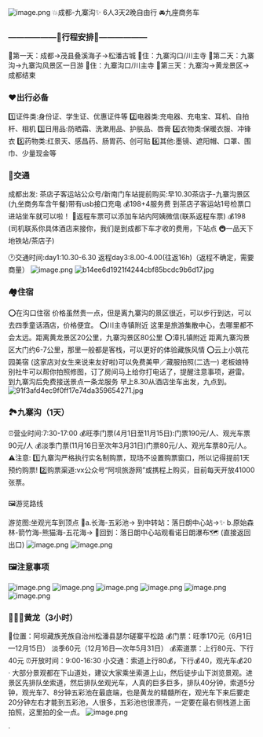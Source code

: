 ![image.png](https://images.cherryfloris.eu.org/2023/1687244567954-15ab15c4-162c-4457-b100-58c8d3936647.png)
💥成都-九寨沟✨ 6人3天2晚自由行 🚘九座商务车

### ——————🔻行程安排🔻——————
📍第一天：成都→茂县叠溪海子→松潘古城
🏨住：九寨沟口/川主寺
📍第二天：九寨沟→九寨沟风景区一日游
🏨住：九寨沟口/川主寺
📍第三天：九寨沟→黄龙景区→成都结束

### ❤️出行必备
1️⃣证件类:身份证、学生证、优惠证件等
2️⃣电器类:充电器、充电宝、耳机、自拍杆、相机
3️⃣日用品:防晒霜、洗漱用品、护肤品、唇膏
4️⃣衣物类:保暖衣服、冲锋衣
5️⃣药物类:红景天、感昌药、肠胃药、创可贴
6️⃣其他:墨镜、遮阳帽、口罩、围巾、少量现金等
### 🚙交通
成都出发:
茶店子客运站公众号/新南门车站提前购买:早10.30茶店子-九寨沟景区(九坐商务车含午餐)带有usb接口充电
💰198+4服务费
到茶店子客运站1号检票口进站坐车就可以啦！
🚙返程车票可以添加车站内阿姨微信(联系返程车票)
💰198 (司机联系你具体酒店来接你，我们是到成都下车才收的费用，下站点 🚇一品天下地铁站/茶店子)

🕐交通时间:day1:10.30-6.30 
返程day3:8.00-4.00(往返16h)（返程不确定，需要商量）
![image.png](https://images.cherryfloris.eu.org/2023/1687240336030-5d390a15-f7b8-4c49-a3f6-5ef4d2c0c5bb.png)
![b14ee6d1921f4244cbf85bcdc9b6d17.jpg](https://images.cherryfloris.eu.org/2023/1687232029162-3b8c9cc2-8e6c-48a4-beea-7cbefbe39540.jpeg)

### 🏘住宿
⭕️在沟口住宿
价格虽然贵一点，但是离九寨沟的景区很近，可以步行到达，可以去四季童话酒店，价格便宜。
⭕️川主寺镇附近
这里是旅游集散中心，去哪里都不会太远。距离黄龙景区20公里，九寨沟景区80公里
⭕️漳扎镇附近
距离九寨沟景区大门约6-7公里，那里一般都是客栈，可以更好的体验藏族风情
⭕️云上小筑花园美宿 (这家店对女生来说来友好啦)可以免费美甲／藏服拍照(二选一) 老板娘特别社牛可以帮你拍照修图，订了房间马上给你打电话了，提醒注意事项，避雷。
到九寨沟后免费接送景点一条龙服务 早上8.30从酒店坐车出发，九点到。
![91f3afd4ec9f0ff17e74da359654271.jpg](https://images.cherryfloris.eu.org/2023/1687232240489-5cd00439-c3cf-42df-a6cf-4b783c0cf6e5.jpeg)

### 🏞九寨沟（1天）
⏰营业时间:7:30-17:00
💰旺季门票(4月1日至11月15日):门票190元/人、观光车票90元/人
💰淡季门票(11月16日至次年3月31日)门票80元/人、观光车票80元/人。
⚠️注意:
1️⃣九寨沟严格执行实名制购票，现场不设置购票窗口，所以记得提前1天预约购票!
2️⃣购票渠道:vx公众号“阿坝旅游网”或携程上购买，目前每天开放41000张票。
### 
🖼游览路线

游览图:坐观光车到顶点
🌈a.长海-五彩池→ 到中转站：落日朗中心站→✨ b.原始森林-箭竹海-熊猫海-五花海→ 🌲回到：落日朗中心站观看诺日朗瀑布🗺 (直接返回出口)
![image.png](https://images.cherryfloris.eu.org/2023/1687232871691-c83bc9d4-a72f-48a0-a31c-ba6555d53387.png)
![image.png](https://images.cherryfloris.eu.org/2023/1687233007496-40d37847-fca7-498e-a4b2-8a9996e6be15.png)
### 🖼注意事项
![image.png](https://images.cherryfloris.eu.org/2023/1687239782246-1a247536-454f-4806-b378-e8e41ebcdea8.png)
![image.png](https://images.cherryfloris.eu.org/2023/1687239803414-be88e155-bc10-4377-b001-77745d8b5213.png)
![image.png](https://images.cherryfloris.eu.org/2023/1687239823461-692ad049-1841-4880-86ac-fab3ba239330.png)
![image.png](https://images.cherryfloris.eu.org/2023/1687239729041-cb867f23-af7c-48d4-b8ba-d12c27ad8be4.png)
![image.png](https://images.cherryfloris.eu.org/2023/1687239851276-7de84dd1-81aa-4ce4-bd9f-21f176cd4d3b.png)
![image.png](https://images.cherryfloris.eu.org/2023/1687239880290-b747a39f-bf98-411a-887b-3a8ba9ca7d19.png)
### 🙋🏻‍♀️黄龙（3小时）

📍位置：阿坝藏族羌族自治州松潘县瑟尔磋寨平松路
💰门票：旺季170元（6月1日—12月15日）
淡季60元（12月16日—次年5月31日）
💰索道票：上行80元、下行40元
⏰开放时间：9:00-16:30
小交通：索道上行80💰，下行💰40，观光车💰20
·
大部分景观都在下山道处，建议大家乘坐索道上山，然后徒步山下浏览景观。进景区先排队坐索道，然后排队坐观光车，人真的巨多巨多，排队40分钟，索道5分钟，观光车7、8分钟五彩池在最底端，也是黄龙的精髓所在，观光车下来后要走20分钟左右才能到五彩池，人很多，五彩池也很漂亮，一定要在最右侧栈道上面拍照，这里拍的全一点。
![image.png](https://images.cherryfloris.eu.org/2023/1687241262507-10714b54-08a5-48c0-a897-647b80c3656d.png)

·

